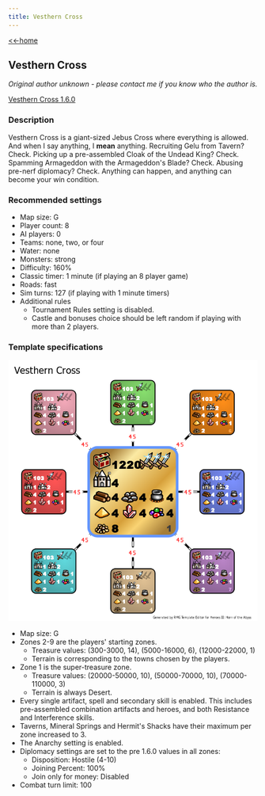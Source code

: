 ```yaml
---
title: Vesthern Cross
---
```


[<<-home](../..)

## Vesthern Cross

*Original author unknown - please contact me if you know who the author is.*

[Vesthern Cross 1.6.0](./Vesthern%20Cross%201.6.0.zip)

### Description
Vesthern Cross is a giant-sized Jebus Cross where everything is allowed. And when I say anything, I **mean** anything. Recruiting Gelu from Tavern? Check. Picking up a pre-assembled Cloak of the Undead King? Check. Spamming Armageddon with the Armageddon's Blade? Check. Abusing pre-nerf diplomacy? Check. Anything can happen, and anything can become your win condition.

### Recommended settings
* Map size: G
* Player count: 8
* AI players: 0
* Teams: none, two, or four
* Water: none
* Monsters: strong
* Difficulty: 160%
* Classic timer: 1 minute (if playing an 8 player game)
* Roads: fast
* Sim turns: 127 (if playing with 1 minute timers)
* Additional rules
    * Tournament Rules setting is disabled.
    * Castle and bonuses choice should be left random if playing with more than 2 players.

### Template specifications

![](graph.png)

* Map size: G
* Zones 2-9 are the players' starting zones.
    * Treasure values: (300-3000, 14), (5000-16000, 6), (12000-22000, 1)
    * Terrain is corresponding to the towns chosen by the players.
* Zone 1 is the super-treasure zone.
    * Treasure values: (20000-50000, 10), (50000-70000, 10), (70000-110000, 3)
    * Terrain is always Desert.
* Every single artifact, spell and secondary skill is enabled. This includes pre-assembled combination artifacts and heroes, and both Resistance and Interference skills.
* Taverns, Mineral Springs and Hermit's Shacks have their maximum per zone increased to 3.
* The Anarchy setting is enabled.
* Diplomacy settings are set to the pre 1.6.0 values in all zones:
    * Disposition: Hostile (4-10)
    * Joining Percent: 100%
    * Join only for money: Disabled
* Combat turn limit: 100